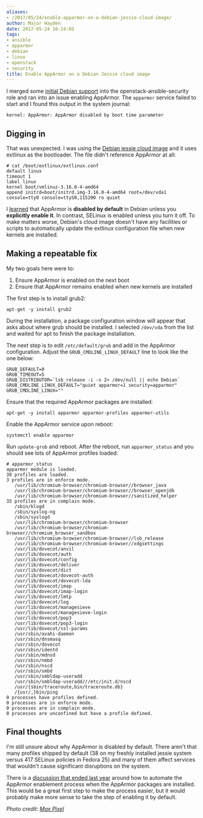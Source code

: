 ```yaml
---
aliases:
- /2017/05/24/enable-apparmor-on-a-debian-jessie-cloud-image/
author: Major Hayden
date: 2017-05-24 16:14:03
tags:
- ansible
- apparmor
- debian
- linux
- openstack
- security
title: Enable AppArmor on a Debian Jessie cloud image
---
```


I merged some [initial Debian support][2] into the openstack-ansible-security role and ran into an issue enabling AppArmor. The `apparmor` service failed to start and I found this output in the system journal:

```
kernel: AppArmor: AppArmor disabled by boot time parameter
```

## Digging in

That was unexpected. I was using the [Debian jessie cloud image][3] and it uses extlinux as the bootloader. The file didn't reference AppArmor at all:

```
# cat /boot/extlinux/extlinux.conf
default linux
timeout 1
label linux
kernel boot/vmlinuz-3.16.0-4-amd64
append initrd=boot/initrd.img-3.16.0-4-amd64 root=/dev/vda1 console=tty0 console=ttyS0,115200 ro quiet
```


I [learned][4] that AppArmor is **disabled by default** in Debian unless you **explicitly enable it**. In contrast, SELinux is enabled unless you turn it off. To make matters worse, Debian's cloud image doesn't have any facilities or scripts to automatically update the extlinux configuration file when new kernels are installed.

## Making a repeatable fix

My two goals here were to:

  1. Ensure AppArmor is enabled on the next boot
  2. Ensure that AppArmor remains enabled when new kernels are installed

The first step is to install grub2:

```
apt-get -y install grub2
```


During the installation, a package configuration window will appear that asks about where grub should be installed. I selected `/dev/vda` from the list and waited for apt to finish the package installation.

The next step is to edit `/etc/default/grub` and add in the AppArmor configuration. Adjust the `GRUB_CMDLINE_LINUX_DEFAULT` line to look like the one below:

```
GRUB_DEFAULT=0
GRUB_TIMEOUT=5
GRUB_DISTRIBUTOR=`lsb_release -i -s 2> /dev/null || echo Debian`
GRUB_CMDLINE_LINUX_DEFAULT="quiet apparmor=1 security=apparmor"
GRUB_CMDLINE_LINUX=""
```


Ensure that the required AppArmor packages are installed:

```
apt-get -y install apparmor apparmor-profiles apparmor-utils
```


Enable the AppArmor service upon reboot:

```
systemctl enable apparmor
```


Run `update-grub` and reboot. After the reboot, run `apparmor_status` and you should see lots of AppArmor profiles loaded:

```
# apparmor_status
apparmor module is loaded.
38 profiles are loaded.
3 profiles are in enforce mode.
   /usr/lib/chromium-browser/chromium-browser//browser_java
   /usr/lib/chromium-browser/chromium-browser//browser_openjdk
   /usr/lib/chromium-browser/chromium-browser//sanitized_helper
35 profiles are in complain mode.
   /sbin/klogd
   /sbin/syslog-ng
   /sbin/syslogd
   /usr/lib/chromium-browser/chromium-browser
   /usr/lib/chromium-browser/chromium-browser//chromium_browser_sandbox
   /usr/lib/chromium-browser/chromium-browser//lsb_release
   /usr/lib/chromium-browser/chromium-browser//xdgsettings
   /usr/lib/dovecot/anvil
   /usr/lib/dovecot/auth
   /usr/lib/dovecot/config
   /usr/lib/dovecot/deliver
   /usr/lib/dovecot/dict
   /usr/lib/dovecot/dovecot-auth
   /usr/lib/dovecot/dovecot-lda
   /usr/lib/dovecot/imap
   /usr/lib/dovecot/imap-login
   /usr/lib/dovecot/lmtp
   /usr/lib/dovecot/log
   /usr/lib/dovecot/managesieve
   /usr/lib/dovecot/managesieve-login
   /usr/lib/dovecot/pop3
   /usr/lib/dovecot/pop3-login
   /usr/lib/dovecot/ssl-params
   /usr/sbin/avahi-daemon
   /usr/sbin/dnsmasq
   /usr/sbin/dovecot
   /usr/sbin/identd
   /usr/sbin/mdnsd
   /usr/sbin/nmbd
   /usr/sbin/nscd
   /usr/sbin/smbd
   /usr/sbin/smbldap-useradd
   /usr/sbin/smbldap-useradd///etc/init.d/nscd
   /usr/{sbin/traceroute,bin/traceroute.db}
   /{usr/,}bin/ping
0 processes have profiles defined.
0 processes are in enforce mode.
0 processes are in complain mode.
0 processes are unconfined but have a profile defined.
```


## Final thoughts

I'm still unsure about why AppArmor is disabled by default. There aren't that many profiles shipped by default (38 on my freshly installed jessie system versus 417 SELinux policies in Fedora 25) and many of them affect services that wouldn't cause significant disruptions on the system.

There is a [discussion that ended last year][5] around how to automate the AppArmor enablement process when the AppArmor packages are installed. This would be a great first step to make the process easier, but it would probably make more sense to take the step of enabling it by default.

_Photo credit: [Max Pixel][6]_

 [1]: /wp-content/uploads/2017/05/MaxPixel.freegreatpicture.com-Knights-Glove-Middle-Ages-Knight-Historically-Armor-2010659-e1495641903942.jpg
 [2]: https://github.com/openstack/openstack-ansible-security/commit/4e9a8a1d6ab556628555063402dd5f491814b9db
 [3]: https://cdimage.debian.org/cdimage/openstack/
 [4]: https://wiki.debian.org/AppArmor/HowToUse#Enable_AppArmor
 [5]: https://bugs.debian.org/cgi-bin/bugreport.cgi?bug=702030
 [6]: http://maxpixel.freegreatpicture.com/Knights-Glove-Middle-Ages-Knight-Historically-Armor-2010659